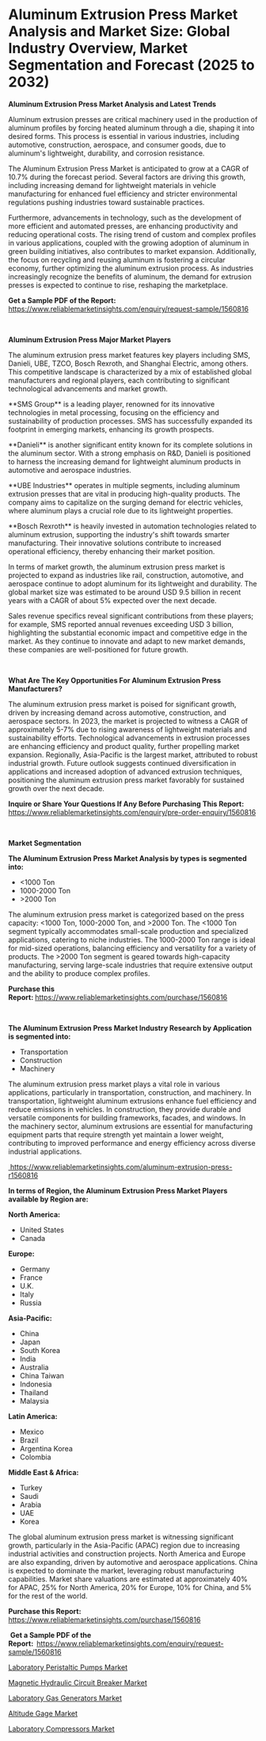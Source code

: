 <p><h1>Aluminum Extrusion Press Market Analysis and Market Size: Global Industry Overview, Market Segmentation and Forecast (2025 to 2032)</h1></p><p><strong>Aluminum Extrusion Press Market Analysis and Latest Trends</strong></p>
<p><p>Aluminum extrusion presses are critical machinery used in the production of aluminum profiles by forcing heated aluminum through a die, shaping it into desired forms. This process is essential in various industries, including automotive, construction, aerospace, and consumer goods, due to aluminum's lightweight, durability, and corrosion resistance. </p><p>The Aluminum Extrusion Press Market is anticipated to grow at a CAGR of 10.7% during the forecast period. Several factors are driving this growth, including increasing demand for lightweight materials in vehicle manufacturing for enhanced fuel efficiency and stricter environmental regulations pushing industries toward sustainable practices. </p><p>Furthermore, advancements in technology, such as the development of more efficient and automated presses, are enhancing productivity and reducing operational costs. The rising trend of custom and complex profiles in various applications, coupled with the growing adoption of aluminum in green building initiatives, also contributes to market expansion. Additionally, the focus on recycling and reusing aluminum is fostering a circular economy, further optimizing the aluminum extrusion process. As industries increasingly recognize the benefits of aluminum, the demand for extrusion presses is expected to continue to rise, reshaping the marketplace.</p></p>
<p><strong>Get a Sample PDF of the Report:&nbsp;</strong> <a href="https://www.reliablemarketinsights.com/enquiry/request-sample/1560816?utm_campaign=2241&utm_medium=2&utm_source=Github&utm_content=ia&utm_term=08042025&utm_id=aluminum-extrusion-press">https://www.reliablemarketinsights.com/enquiry/request-sample/1560816</a></p>
<p>&nbsp;</p>
<p><strong>Aluminum Extrusion Press Major Market Players</strong></p>
<p><p>The aluminum extrusion press market features key players including SMS, Danieli, UBE, TZCO, Bosch Rexroth, and Shanghai Electric, among others. This competitive landscape is characterized by a mix of established global manufacturers and regional players, each contributing to significant technological advancements and market growth.</p><p>**SMS Group** is a leading player, renowned for its innovative technologies in metal processing, focusing on the efficiency and sustainability of production processes. SMS has successfully expanded its footprint in emerging markets, enhancing its growth prospects.</p><p>**Danieli** is another significant entity known for its complete solutions in the aluminum sector. With a strong emphasis on R&D, Danieli is positioned to harness the increasing demand for lightweight aluminum products in automotive and aerospace industries.</p><p>**UBE Industries** operates in multiple segments, including aluminum extrusion presses that are vital in producing high-quality products. The company aims to capitalize on the surging demand for electric vehicles, where aluminum plays a crucial role due to its lightweight properties.</p><p>**Bosch Rexroth** is heavily invested in automation technologies related to aluminum extrusion, supporting the industry's shift towards smarter manufacturing. Their innovative solutions contribute to increased operational efficiency, thereby enhancing their market position.</p><p>In terms of market growth, the aluminum extrusion press market is projected to expand as industries like rail, construction, automotive, and aerospace continue to adopt aluminum for its lightweight and durability. The global market size was estimated to be around USD 9.5 billion in recent years with a CAGR of about 5% expected over the next decade.</p><p>Sales revenue specifics reveal significant contributions from these players; for example, SMS reported annual revenues exceeding USD 3 billion, highlighting the substantial economic impact and competitive edge in the market. As they continue to innovate and adapt to new market demands, these companies are well-positioned for future growth.</p></p>
<p>&nbsp;</p>
<p><strong>What Are The Key Opportunities For Aluminum Extrusion Press Manufacturers?</strong></p>
<p><p>The aluminum extrusion press market is poised for significant growth, driven by increasing demand across automotive, construction, and aerospace sectors. In 2023, the market is projected to witness a CAGR of approximately 5-7% due to rising awareness of lightweight materials and sustainability efforts. Technological advancements in extrusion processes are enhancing efficiency and product quality, further propelling market expansion. Regionally, Asia-Pacific is the largest market, attributed to robust industrial growth. Future outlook suggests continued diversification in applications and increased adoption of advanced extrusion techniques, positioning the aluminum extrusion press market favorably for sustained growth over the next decade.</p></p>
<p><strong>Inquire or Share Your Questions If Any Before Purchasing This Report:</strong> <a href="https://www.reliablemarketinsights.com/enquiry/pre-order-enquiry/1560816?utm_campaign=2241&utm_medium=2&utm_source=Github&utm_content=ia&utm_term=08042025&utm_id=aluminum-extrusion-press">https://www.reliablemarketinsights.com/enquiry/pre-order-enquiry/1560816</a></p>
<p>&nbsp;</p>
<p><strong>Market Segmentation</strong></p>
<p><strong>The Aluminum Extrusion Press Market Analysis by types is segmented into:</strong></p>
<p><ul><li><1000 Ton</li><li>1000-2000 Ton</li><li>>2000 Ton</li></ul></p>
<p><p>The aluminum extrusion press market is categorized based on the press capacity: <1000 Ton, 1000-2000 Ton, and >2000 Ton. The <1000 Ton segment typically accommodates small-scale production and specialized applications, catering to niche industries. The 1000-2000 Ton range is ideal for mid-sized operations, balancing efficiency and versatility for a variety of products. The >2000 Ton segment is geared towards high-capacity manufacturing, serving large-scale industries that require extensive output and the ability to produce complex profiles.</p></p>
<p><strong>Purchase this Report:&nbsp;</strong><a href="https://www.reliablemarketinsights.com/purchase/1560816?utm_campaign=2241&utm_medium=2&utm_source=Github&utm_content=ia&utm_term=08042025&utm_id=aluminum-extrusion-press">https://www.reliablemarketinsights.com/purchase/1560816</a></p>
<p>&nbsp;</p>
<p><strong>The Aluminum Extrusion Press Market Industry Research by Application is segmented into:</strong></p>
<p><ul><li>Transportation</li><li>Construction</li><li>Machinery</li></ul></p>
<p><p>The aluminum extrusion press market plays a vital role in various applications, particularly in transportation, construction, and machinery. In transportation, lightweight aluminum extrusions enhance fuel efficiency and reduce emissions in vehicles. In construction, they provide durable and versatile components for building frameworks, facades, and windows. In the machinery sector, aluminum extrusions are essential for manufacturing equipment parts that require strength yet maintain a lower weight, contributing to improved performance and energy efficiency across diverse industrial applications.</p></p>
<p><a href="https://www.reliablemarketinsights.com/aluminum-extrusion-press-r1560816?utm_campaign=2241&utm_medium=2&utm_source=Github&utm_content=ia&utm_term=08042025&utm_id=aluminum-extrusion-press">&nbsp;https://www.reliablemarketinsights.com/aluminum-extrusion-press-r1560816</a></p>
<p><strong>In terms of Region, the Aluminum Extrusion Press Market Players available by Region are:</strong></p>
<p>
    <p> <strong> North America: </strong>
        <ul>
            <li>United States</li>
            <li>Canada</li>
        </ul>
        </p> 
    <p> <strong> Europe: </strong>
        <ul>
            <li>Germany</li>
            <li>France</li>
            <li>U.K.</li>
            <li>Italy</li>
            <li>Russia</li>
        </ul>
        </p> 
    <p> <strong> Asia-Pacific: </strong>
        <ul>
            <li>China</li>
            <li>Japan</li>
            <li>South Korea</li>
            <li>India</li>
            <li>Australia</li>
            <li>China Taiwan</li>
            <li>Indonesia</li>
            <li>Thailand</li>
            <li>Malaysia</li>
        </ul>
        </p> 
    <p> <strong> Latin America: </strong>
        <ul>
            <li>Mexico</li>
            <li>Brazil</li>
            <li>Argentina Korea</li>
            <li>Colombia</li>
        </ul>
        </p> 
    <p> <strong> Middle East & Africa: </strong>
        <ul>
            <li>Turkey</li>
            <li>Saudi</li>
            <li>Arabia</li>
            <li>UAE</li>
            <li>Korea</li>
        </ul>
    </p>
    </p>
<p><p>The global aluminum extrusion press market is witnessing significant growth, particularly in the Asia-Pacific (APAC) region due to increasing industrial activities and construction projects. North America and Europe are also expanding, driven by automotive and aerospace applications. China is expected to dominate the market, leveraging robust manufacturing capabilities. Market share valuations are estimated at approximately 40% for APAC, 25% for North America, 20% for Europe, 10% for China, and 5% for the rest of the world.</p></p>
<p><strong>Purchase this Report: </strong><a href="https://www.reliablemarketinsights.com/purchase/1560816?utm_campaign=2241&utm_medium=2&utm_source=Github&utm_content=ia&utm_term=08042025&utm_id=aluminum-extrusion-press">https://www.reliablemarketinsights.com/purchase/1560816</a></p>
<p>&nbsp;<strong>Get a Sample PDF of the Report:&nbsp;&nbsp;</strong><a href="https://www.reliablemarketinsights.com/enquiry/request-sample/1560816?utm_campaign=2241&utm_medium=2&utm_source=Github&utm_content=ia&utm_term=08042025&utm_id=aluminum-extrusion-press">https://www.reliablemarketinsights.com/enquiry/request-sample/1560816</a></p>
<p><strong></strong></p>
<p><p><a href="https://www.linkedin.com/pulse/insights-laboratory-peristaltic-pumps-market-competitor-evaluation-kzsbc?utm_campaign=2241&utm_medium=2&utm_source=Github&utm_content=ia&utm_term=08042025&utm_id=aluminum-extrusion-press">Laboratory Peristaltic Pumps Market</a></p><p><a href="https://github.com/lolahberkik5/Market-Research-Report-List-1/blob/main/magnetic-hydraulic-circuit-breaker-market.md?utm_campaign=2241&utm_medium=2&utm_source=Github&utm_content=ia&utm_term=08042025&utm_id=aluminum-extrusion-press">Magnetic Hydraulic Circuit Breaker Market</a></p><p><a href="https://www.linkedin.com/pulse/laboratory-gas-generators-market-research-report-in-depth-qifdc?utm_campaign=2241&utm_medium=2&utm_source=Github&utm_content=ia&utm_term=08042025&utm_id=aluminum-extrusion-press">Laboratory Gas Generators Market</a></p><p><a href="https://github.com/dubelsuehsik/Market-Research-Report-List-1/blob/main/altitude-gage-market.md?utm_campaign=2241&utm_medium=2&utm_source=Github&utm_content=ia&utm_term=08042025&utm_id=aluminum-extrusion-press">Altitude Gage Market</a></p><p><a href="https://www.linkedin.com/pulse/laboratory-compressors-market-evaluation-leading-players-ihzbc?utm_campaign=2241&utm_medium=2&utm_source=Github&utm_content=ia&utm_term=08042025&utm_id=aluminum-extrusion-press">Laboratory Compressors Market</a></p></p>